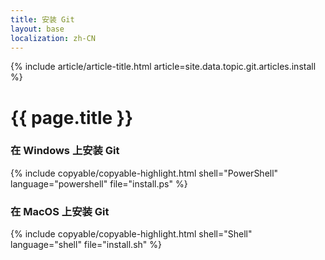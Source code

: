 ```yaml
---
title: 安装 Git
layout: base
localization: zh-CN
---
```


{% include article/article-title.html
    article=site.data.topic.git.articles.install
%}

# {{ page.title }}

### 在 Windows 上安装 Git

{% include copyable/copyable-highlight.html
    shell="PowerShell"
    language="powershell"
    file="install.ps"
%}

### 在 MacOS 上安装 Git

{% include copyable/copyable-highlight.html
    shell="Shell"
    language="shell"
    file="install.sh"
%}
